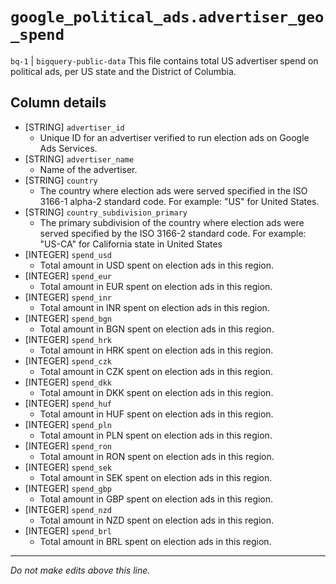 # `google_political_ads.advertiser_geo_spend`
`bq-1` | `bigquery-public-data`
This file contains total US advertiser spend on political ads, per US state and the District of Columbia.

## Column details
* [STRING]    `advertiser_id`
  - Unique ID for an advertiser verified to run election ads on Google Ads Services.
* [STRING]    `advertiser_name`
  - Name of the advertiser.
* [STRING]    `country`
  - The country where election ads were served specified in the ISO 3166-1 alpha-2 standard code. For example: "US" for United States.
* [STRING]    `country_subdivision_primary`
  - The primary subdivision of the country where election ads were served specified by the ISO 3166-2 standard code. For example: "US-CA" for California state in United States
* [INTEGER]   `spend_usd`
  - Total amount in USD spent on election ads in this region.
* [INTEGER]   `spend_eur`
  - Total amount in EUR spent on election ads in this region.
* [INTEGER]   `spend_inr`
  - Total amount in INR spent on election ads in this region.
* [INTEGER]   `spend_bgn`
  - Total amount in BGN spent on election ads in this region.
* [INTEGER]   `spend_hrk`
  - Total amount in HRK spent on election ads in this region.
* [INTEGER]   `spend_czk`
  - Total amount in CZK spent on election ads in this region.
* [INTEGER]   `spend_dkk`
  - Total amount in DKK spent on election ads in this region.
* [INTEGER]   `spend_huf`
  - Total amount in HUF spent on election ads in this region.
* [INTEGER]   `spend_pln`
  - Total amount in PLN spent on election ads in this region.
* [INTEGER]   `spend_ron`
  - Total amount in RON spent on election ads in this region.
* [INTEGER]   `spend_sek`
  - Total amount in SEK spent on election ads in this region.
* [INTEGER]   `spend_gbp`
  - Total amount in GBP spent on election ads in this region.
* [INTEGER]   `spend_nzd`
  - Total amount in NZD spent on election ads in this region.
* [INTEGER]   `spend_brl`
  - Total amount in BRL spent on election ads in this region.

-------------------------------------------------------------------------------
*Do not make edits above this line.*
